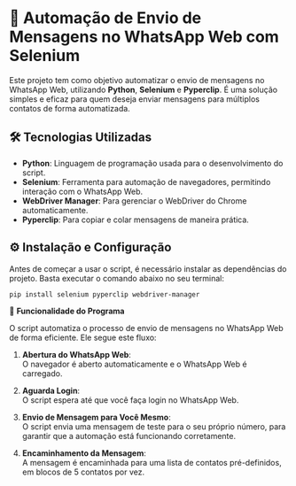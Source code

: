 # 🚀 Automação de Envio de Mensagens no WhatsApp Web com Selenium

Este projeto tem como objetivo automatizar o envio de mensagens no WhatsApp Web, utilizando **Python**, **Selenium** e **Pyperclip**. É uma solução simples e eficaz para quem deseja enviar mensagens para múltiplos contatos de forma automatizada.

## 🛠️ Tecnologias Utilizadas

- **Python**: Linguagem de programação usada para o desenvolvimento do script.
- **Selenium**: Ferramenta para automação de navegadores, permitindo interação com o WhatsApp Web.
- **WebDriver Manager**: Para gerenciar o WebDriver do Chrome automaticamente.
- **Pyperclip**: Para copiar e colar mensagens de maneira prática.
  
## ⚙️ Instalação e Configuração

Antes de começar a usar o script, é necessário instalar as dependências do projeto. Basta executar o comando abaixo no seu terminal:

```bash
pip install selenium pyperclip webdriver-manager
```

🎯 **Funcionalidade do Programa**

O script automatiza o processo de envio de mensagens no WhatsApp Web de forma eficiente. Ele segue este fluxo:

1. **Abertura do WhatsApp Web**:  
   O navegador é aberto automaticamente e o WhatsApp Web é carregado.

2. **Aguarda Login**:  
   O script espera até que você faça login no WhatsApp Web.

3. **Envio de Mensagem para Você Mesmo**:  
   O script envia uma mensagem de teste para o seu próprio número, para garantir que a automação está funcionando corretamente.

4. **Encaminhamento da Mensagem**:  
   A mensagem é encaminhada para uma lista de contatos pré-definidos, em blocos de 5 contatos por vez.
